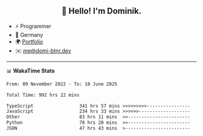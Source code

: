 <h2 align="center">👋 Hello! I'm Dominik.</h2>

- ⚡ Programmer
- 📍 Germany
- 🌍 [Portfolio](https://domi-btnr.dev)
- ✉️ [me@domi-btnr.dev](mailto://me@domi-btnr.dev)

---
📊 **WakaTime Stats**
<!--START_SECTION:waka-->

```txt
From: 09 November 2022 - To: 18 June 2025

Total Time: 992 hrs 22 mins

TypeScript                 341 hrs 57 mins >>>>>>>>>----------------   34.46 %
JavaScript                 234 hrs 33 mins >>>>>>-------------------   23.64 %
Other                      83 hrs 11 mins  >>-----------------------   08.38 %
Python                     78 hrs 20 mins  >>-----------------------   07.89 %
JSON                       47 hrs 43 mins  >------------------------   04.81 %
```

<!--END_SECTION:waka-->
